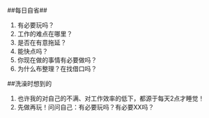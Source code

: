##每日自省##
1. 有必要玩吗？
2. 工作的难点在哪里？
3. 是否在有意拖延？
4. 能快点吗？
5. 你现在做的事情有必要做吗？
6. 为什么布整理？在找借口吗？

##洗澡时想到的
1. 也许我的对自己的不满、对工作效率的低下，都源于每天2点才睡觉！
2. 先做再玩！问问自己：有必要玩吗？有必要XX吗？


